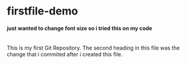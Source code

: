# firstfile-demo
#### just wanted to change font size so i tried this on my code 
<br>
This is my first Git Repository. The second heading in this file was the change that i commited after i created this file.
